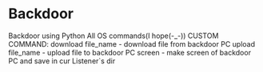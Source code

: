 # Backdoor
Backdoor using Python
All OS commands(I hope(-_-))
CUSTOM COMMAND:
download file_name - download file from backdoor PC
upload file_name - upload file to backdoor PC
screen - make screen of backdoor PC and save in cur Listener`s dir
